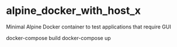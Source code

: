 # alpine_docker_with_host_x

Minimal Alpine Docker container to test applications that require GUI

docker-compose build
docker-compose up
